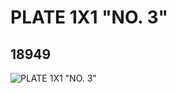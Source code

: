 # PLATE 1X1 "NO. 3"
## 18949
![PLATE 1X1 "NO. 3"](https://lc-www-live-s.legocdn.com/media/bricks/5/2/6093236.jpg)